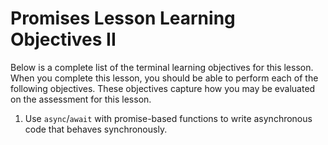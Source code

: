 # Promises Lesson Learning Objectives II

Below is a complete list of the terminal learning objectives for this lesson.
When you complete this lesson, you should be able to perform each of the
following objectives. These objectives capture how you may be evaluated on the
assessment for this lesson.


1. Use `async`/`await` with promise-based functions to write asynchronous code
   that behaves synchronously.

